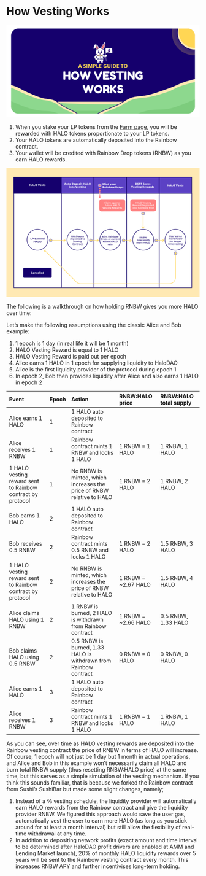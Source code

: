 # How Vesting Works

![](../../.gitbook/assets/artboard-1-copy-8-2x.png)

1. When you stake your LP tokens from the [Farm page](https://app.halodao.com), you will be rewarded with HALO tokens proportionate to your LP tokens. 
2. Your HALO tokens are automatically deposited into the Rainbow contract.
3. Your wallet will be credited with Rainbow Drop tokens \(RNBW\) as you earn HALO rewards.

![](../../.gitbook/assets/image%20%2813%29.png)

The following is a walkthrough on how holding RNBW gives you more HALO over time:

Let’s make the following assumptions using the classic Alice and Bob example:

1. 1 epoch is 1 day \(in real life it will be 1 month\)
2. HALO Vesting Reward is equal to 1 HALO
3. HALO Vesting Reward is paid out per epoch
4. Alice earns 1 HALO in 1 epoch for supplying liquidity to HaloDAO
5. Alice is the first liquidity provider of the protocol during epoch 1
6. In epoch 2, Bob then provides liquidity after Alice and also earns 1 HALO in epoch 2

| Event | Epoch | Action | RNBW:HALO price | RNBW:HALO total supply |
| :--- | :--- | :--- | :--- | :--- |
| Alice earns 1 HALO | 1 | 1 HALO auto deposited to Rainbow contract |  |  |
| Alice receives 1 RNBW | 1 | Rainbow contract mints 1 RNBW and locks 1 HALO | 1 RNBW = 1 HALO | 1 RNBW, 1 HALO |
| 1 HALO vesting reward sent to Rainbow contract by protocol | 1 | No RNBW is minted, which increases the price of RNBW relative to HALO | 1 RNBW = 2 HALO | 1 RNBW, 2 HALO |
| Bob earns 1 HALO | 2 | 1 HALO auto deposited to Rainbow contract |  |  |
| Bob receives 0.5 RNBW | 2 | Rainbow contract mints 0.5 RNBW and locks 1 HALO | 1 RNBW = 2 HALO | 1.5 RNBW, 3 HALO |
| 1 HALO vesting reward sent to Rainbow contract by protocol | 2 | No RNBW is minted, which increases the price of RNBW relative to HALO | 1 RNBW = ~2.67 HALO | 1.5 RNBW, 4 HALO |
| Alice claims HALO using 1 RNBW | 2 | 1 RNBW is burned, 2 HALO is withdrawn from Rainbow contract | 1 RNBW = ~2.66 HALO | 0.5 RNBW, 1.33 HALO |
| Bob claims HALO using 0.5 RNBW | 2 | 0.5 RNBW is burned, 1.33 HALO is withdrawn from Rainbow contract | 0 RNBW = 0 HALO | 0 RNBW, 0 HALO |
| Alice earns 1 HALO | 3 | 1 HALO auto deposited to Rainbow contract |  |  |
| Alice receives 1 RNBW | 3 | Rainbow contract mints 1 RNBW and locks 1 HALO | 1 RNBW = 1 HALO | 1 RNBW, 1 HALO |

As you can see, over time as HALO vesting rewards are deposited into the Rainbow vesting contract the price of RNBW in terms of HALO will increase. Of course, 1 epoch will not just be 1 day but 1 month in actual operations, and Alice and Bob in this example won’t necessarily claim all HALO and burn total RNBW supply \(thus resetting RNBW:HALO price\) at the same time,  but this serves as a simple simulation of the vesting mechanism. If you think this sounds familiar, that is because we forked the Rainbow contract from Sushi’s SushiBar but made some slight changes, namely;

1. Instead of a ⅔ vesting schedule, the liquidity provider will automatically earn HALO rewards from the Rainbow contract and give the liquidity provider RNBW. We figured this approach would save the user gas, automatically vest the user to earn more HALO \(as long as you stick around for at least a month interval\) but still allow the flexibility of real-time withdrawal at any time.
2. In addition to depositing network profits \(exact amount and time interval to be determined after HaloDAO profit drivers are enabled at AMM and Lending Market launch\), 20% of monthly HALO liquidity rewards over 5 years will be sent to the Rainbow vesting contract every month. This increases RNBW APY and further incentivises long-term holding.

